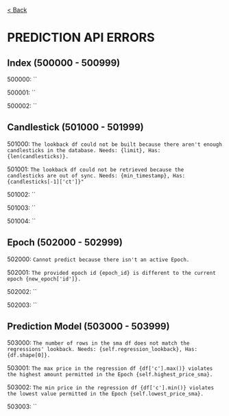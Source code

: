 [< Back](./README.md)


# PREDICTION API ERRORS


## Index (500000 - 500999)

500000: ``

500001: ``

500002: ``




## Candlestick (501000 - 501999)

501000: `The lookback df could not be built because there aren't enough candlesticks in the database. Needs: {limit}, Has: {len(candlesticks)}.`

501001: `The lookback df could not be retrieved because the candlesticks are out of sync. Needs: {min_timestamp}, Has: {candlesticks[-1]['ct']}"`

501002: ``

501003: ``

501004: ``




## Epoch (502000 - 502999)

502000: `Cannot predict because there isn't an active Epoch.`

502001: `The provided epoch id {epoch_id} is different to the current epoch {new_epoch['id']}.`

502002: ``

502003: ``






## Prediction Model (503000 - 503999)

503000: `The number of rows in the sma df does not match the regressions' lookback. Needs: {self.regression_lookback}, Has: {df.shape[0]}.`

503001: `The max price in the regression df {df['c'].max()} violates the highest amount permitted in the Epoch {self.highest_price_sma}.`

503002: `The min price in the regression df {df['c'].min()} violates the lowest value permitted in the Epoch {self.lowest_price_sma}.`

503003: ``